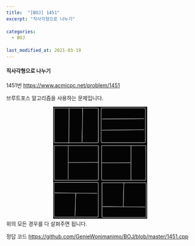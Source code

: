 ```yaml
---
title:  "[BOJ] 1451"
excerpt: "직사각형으로 나누기"

categories:
  - BOJ

last_modified_at: 2021-03-19
---
```


#### 직사각형으로 나누기

1451번 <https://www.acmicpc.net/problem/1451>

브루트포스 알고리즘을 사용하는 문제입니다.<br>
<center><img src="assets/images/boj/1451.jpg" width="50%" height="50%"></center>
위의 모든 경우를 다 살펴주면 됩니다.

정답 코드 <https://github.com/GenieWonimanimo/BOJ/blob/master/1451.cpp>